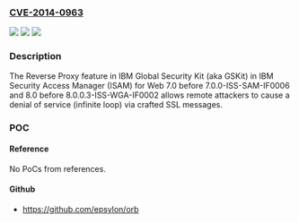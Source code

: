 ### [CVE-2014-0963](https://cve.mitre.org/cgi-bin/cvename.cgi?name=CVE-2014-0963)
![](https://img.shields.io/static/v1?label=Product&message=n%2Fa&color=blue)
![](https://img.shields.io/static/v1?label=Version&message=n%2Fa&color=blue)
![](https://img.shields.io/static/v1?label=Vulnerability&message=n%2Fa&color=brighgreen)

### Description

The Reverse Proxy feature in IBM Global Security Kit (aka GSKit) in IBM Security Access Manager (ISAM) for Web 7.0 before 7.0.0-ISS-SAM-IF0006 and 8.0 before 8.0.0.3-ISS-WGA-IF0002 allows remote attackers to cause a denial of service (infinite loop) via crafted SSL messages.

### POC

#### Reference
No PoCs from references.

#### Github
- https://github.com/epsylon/orb

